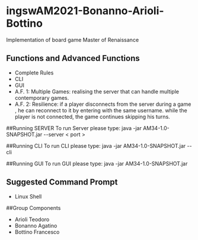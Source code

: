 # ingswAM2021-Bonanno-Arioli-Bottino

Implementation of board game Master of Renaissance
## Functions and Advanced Functions
- Complete Rules
- CLI 
- GUI
- A.F. 1: Multiple Games: realising the server that can handle multiple contemporary games.
- A.F. 2: Resilience: if a player disconnects from the server during a game 
  , he can reconnect to it by entering with the same username.
  while the player is not connected, the game continues skipping his turns.

##Running SERVER
To run Server please type: java -jar AM34-1.0-SNAPSHOT.jar --server < port >

##Running CLI
To run CLI please type: java -jar AM34-1.0-SNAPSHOT.jar --cli 

##Running GUI
To run GUI please type: java -jar AM34-1.0-SNAPSHOT.jar

## Suggested Command Prompt
- Linux Shell

##Group Components
- Arioli Teodoro
- Bonanno Agatino
- Bottino Francesco